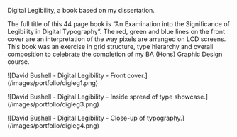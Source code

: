 Digital Legibility, a book based on my dissertation.

The full title of this 44 page book is “An Examination into the Significance of Legibility in Digital Typography”. The red, green and blue lines on the front cover are an interpretation of the way pixels are arranged on LCD screens. This book was an exercise in grid structure, type hierarchy and overall composition to celebrate the completion of my BA (Hons) Graphic Design course.

<p class="b-post__image">![David Bushell - Digital Legibility - Front cover.](/images/portfolio/digleg1.png)</p>

<p class="b-post__image">![David Bushell - Digital Legibility - Inside spread of type showcase.](/images/portfolio/digleg3.png)</p>

<p class="b-post__image">![David Bushell - Digital Legibility - Close-up of typography.](/images/portfolio/digleg4.png)</p>
